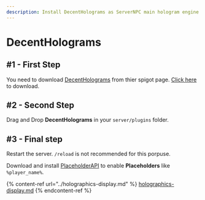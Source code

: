 ```yaml
---
description: Install DecentHolograms as ServerNPC main hologram engine.
---
```


# DecentHolograms

## #1 - First Step

You need to download [DecentHolograms](https://www.spigotmc.org/resources/96927/) from thier spigot page. [Click here](https://www.spigotmc.org/resources/96927/) to download.

## #2 - Second Step

Drag and Drop **DecentHolograms** in your `server/plugins` folder.

## #3 - Final step

Restart the server. `/reload` is not recommended for this porpuse.

Download and install [PlaceholderAPI](https://www.spigotmc.org/resources/6245/) to enable **Placeholders** like `%player_name%`.

{% content-ref url="../holographics-display.md" %}
[holographics-display.md](../holographics-display.md)
{% endcontent-ref %}
